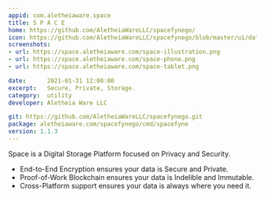 ```yaml
---
appid: com.aletheiaware.space
title: S P A C E
home: https://github.com/AletheiaWareLLC/spacefynego/
icon: https://github.com/AletheiaWareLLC/spacefynego/blob/master/ui/data/logo.png?raw=true
screenshots:
- url: https://space.aletheiaware.com/space-illustration.png
- url: https://space.aletheiaware.com/space-phone.png
- url: https://space.aletheiaware.com/space-tablet.png

date:      2021-01-31 12:00:00
excerpt:   Secure, Private, Storage.
category:  utility
developer: Aletheia Ware LLC

git: https://github.com/AletheiaWareLLC/spacefynego.git
package: aletheiaware.com/spacefynego/cmd/spacefyne
version: 1.1.3
---
```


Space is a Digital Storage Platform focused on Privacy and Security.

- End-to-End Encryption ensures your data is Secure and Private.
- Proof-of-Work Blockchain ensures your data is Indelible and Immutable.
- Cross-Platform support ensures your data is always where you need it.

